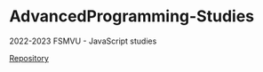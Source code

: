 # AdvancedProgramming-Studies
2022-2023 FSMVU - JavaScript studies


[Repository](https://github.com/Mustafa-Deveci/AdvancedProgramming-Studies.git)
